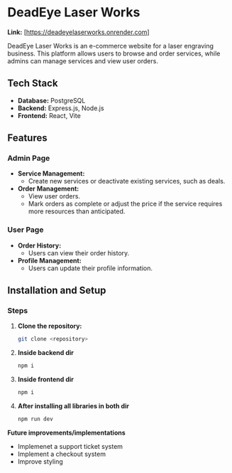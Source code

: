 # DeadEye Laser Works

**Link:** [https://deadeyelaserworks.onrender.com]

DeadEye Laser Works is an e-commerce website for a laser engraving business. This platform allows users to browse and order services, while admins can manage services and view user orders.

## Tech Stack

- **Database:** PostgreSQL
- **Backend:** Express.js, Node.js
- **Frontend:** React, Vite

## Features

### Admin Page

- **Service Management:**
  - Create new services or deactivate existing services, such as deals.
- **Order Management:**
  - View user orders.
  - Mark orders as complete or adjust the price if the service requires more resources than anticipated.

### User Page

- **Order History:**
  - Users can view their order history.
- **Profile Management:**
  - Users can update their profile information.

## Installation and Setup

### Steps

1. **Clone the repository:**

   ```bash
   git clone <repository>
   ```

2. **Inside backend dir**

   ```bash
   npm i
   ```

3. **Inside frontend dir**

   ```bash
   npm i
   ```

4. **After installing all libraries in both dir**

   ```bash
   npm run dev
   ```

**Future improvements/implementations**

- Implemenet a support ticket system
- Implement a checkout system
- Improve styling
